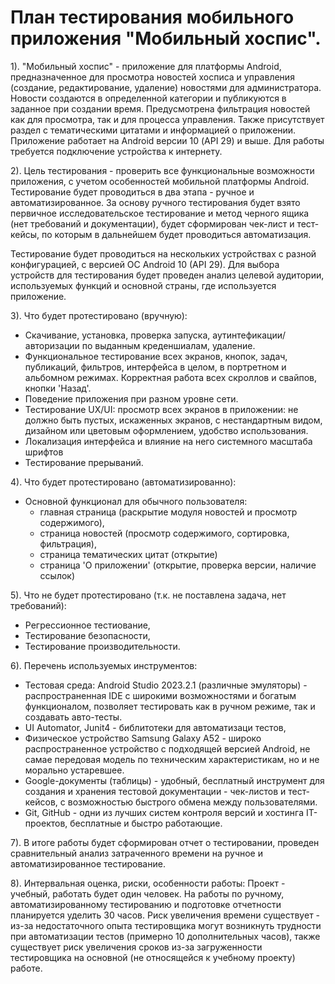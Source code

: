 
# План тестирования мобильного приложения "Мобильный хоспис".

1). "Мобильный хоспис" - приложение для платформы Android, предназначенное для просмотра новостей хосписа и управления (создание, редактирование, удаление) новостями для администратора. Новости создаются в определенной категории и публикуются в заданное при создании время. Предусмотрена фильтрация новостей как для просмотра, так и для процесса управления. Также присутствует раздел с тематическими цитатами и информацией о приложении.
Приложение работает на Android версии 10 (API 29) и выше. Для работы требуется подключение устройства к интернету.

2). Цель тестирования - проверить все функциональные возможности приложения, с учетом особенностей мобильной платформы Android.
Тестирование будет проводиться в два этапа - ручное и автоматизированное.
За основу ручного тестирования будет взято первичное исследовательское тестирование и метод черного ящика (нет требований и документации),
будет сформирован чек-лист и тест-кейсы, по которым в дальнейшем будет проводиться автоматизация.

Тестирование будет проводиться на нескольких устройствах с разной конфигурацией, с версией ОС Android 10 (API 29).
Для выбора устройств для тестирования будет проведен анализ целевой аудитории, используемых функций и основной страны, где используется приложение.

3). Что будет протестировано (вручную):

- Скачивание, установка, проверка запуска, аутинтефикации/авторизации по выданным креденшиалам, удаление.
- Функциональное тестирование всех экранов, кнопок, задач, публикаций, фильтров, интерфейса в целом, в портретном и альбомном режимах. Корректная работа всех скроллов и свайпов, кнопки 'Назад'.
- Поведение приложения при разном уровне сети.
- Тестирование UX/UI: просмотр всех экранов в приложении: не должно быть пустых, искаженных экранов, с нестандартным видом, дизайном или цветовым оформлением, удобство использования.
- Локализация интерфейса и влияние на него системного масштаба шрифтов
- Тестирование прерываний.

4). Что будет протестировано (автоматизированно):

- Основной функционал для обычного пользователя:
    - главная страница (раскрытие модуля новостей и просмотр содержимого),
    - страница новостей (просмотр содержимого, сортировка, фильтрация),
    - страница тематических цитат (открытие)
    - страница 'О приложении' (открытие, проверка версии, наличие ссылок)

5). Что не будет протестировано (т.к. не поставлена задача, нет требований):

- Регрессионное тестиование,
- Тестирование безопасности,
- Тестирование производительности.

6). Перечень используемых инструментов:
- Тестовая среда: Android Studio 2023.2.1 (различные эмуляторы) - распространенная IDE с широкими возможностями и богатым функционалом, позволяет тестировать как в ручном режиме, так и создавать авто-тесты.
- UI Automator, Junit4 - библитотеки для автоматизаци тестов,
- Физическое устройство Samsung Galaxy A52 - широко распространенное устройство с подходящей версией Android, не самае передовая модель по техническим характеристикам, но и не морально устаревшее.
- Google-документы (таблицы) - удобный, бесплатный инструмент для создания и хранения тестовой документации - чек-листов и тест-кейсов, с возможностью быстрого обмена между пользователями.
- Git, GitHub - одни из лучших систем контроля версий и хостинга IT-проектов, бесплатные и быстро работающие.

7). В итоге работы будет сформирован отчет о тестировании, проведен сравнительный анализ затраченного времени на ручное и автоматизированное тестирование.

8). Интервальная оценка, риски, особенности работы:
Проект - учебный, работать будет один человек. На работы по ручному, автоматизированному тестированию и подготовке отчетности планируется уделить 30 часов. Риск увеличения времени существует - из-за недостаточного опыта тестировщика могут возникнуть трудности при автоматизации тестов (примерно 10 дополнительных часов), также существует риск увеличения сроков из-за загруженности тестировщика на основной (не относящейся к учебному проекту) работе.



